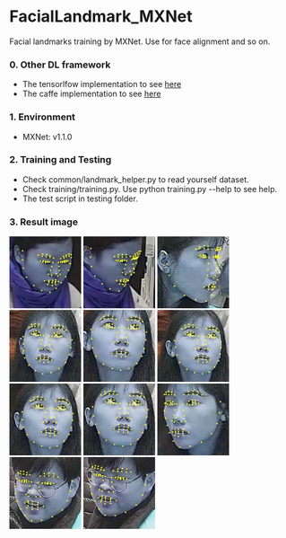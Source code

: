 # FacialLandmark_MXNet
Facial landmarks training by MXNet. Use for face alignment and so on.

### 0. Other DL framework
 * The tensorlfow implementation to see [here](https://github.com/BobLiu20/FacialLandmark_TF)
 * The caffe implementation to see [here](https://github.com/BobLiu20/FacialLandmark_Caffe)

### 1. Environment
 * MXNet: v1.1.0

### 2. Training and Testing
 * Check common/landmark_helper.py to read yourself dataset.
 * Check training/training.py. Use python training.py --help to see help.
 * The test script in testing folder.

### 3. Result image
 ![original](demo/0.jpg?raw=true)
 ![original](demo/1.jpg?raw=true)
 ![original](demo/2.jpg?raw=true)
 ![original](demo/3.jpg?raw=true)
 ![original](demo/4.jpg?raw=true)
 ![original](demo/5.jpg?raw=true)
 ![original](demo/6.jpg?raw=true)
 ![original](demo/7.jpg?raw=true)
 ![original](demo/8.jpg?raw=true)
 ![original](demo/9.jpg?raw=true)
 ![original](demo/10.jpg?raw=true)

